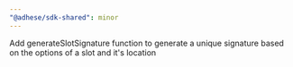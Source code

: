 ```yaml
---
"@adhese/sdk-shared": minor
---
```


Add generateSlotSignature function to generate a unique signature based on the options of a slot and it's location
